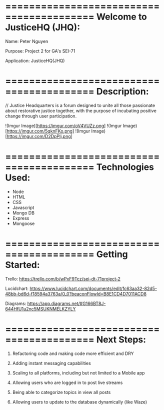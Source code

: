 =========================================
Welcome to JusticeHQ (JHQ):
=========================================

Name: Peter Nguyen 

Purpose: Project 2 for GA's SEI-71

Application: JusticeHQ(JHQ)

=========================================
Description:
=========================================

// Justice Headquarters is a forum designed to unite all those passionate about restorative justice together, with the purpose of incubating positive change through user participation.

!(Imgur Image)[https://imgur.com/oV4VUZz.png]
!(Imgur Image)[https://imgur.com/5qknFKo.png]
!(Imgur Image)[https://imgur.com/D2DpPlj.png]

=========================================
Technologies Used:
=========================================

- Node
- HTML
- CSS
- Javascript
- Mongo DB
- Express
- Mongoose

=========================================
Getting Started:
=========================================

Trello:
https://trello.com/b/wPxF9Tcz/sei-dt-71project-2

Lucidchart:
https://www.lucidchart.com/documents/edit/fc63aa32-82d5-48bb-bd6d-f18594a3763a/0_0?beaconFlowId=B8E1CD4D7011ACD8

Diagrams:
https://app.diagrams.net/#G166BT8J-644HfU1u2nc5MSUKNMELKZYLY

=========================================
Next Steps:
=========================================

1. Refactoring code and making code more efficient and DRY

2. Adding instant messaging capabilities

3. Scaling to all platforms, including but not limited to a Mobile app

4. Allowing users who are logged in to post live streams

5. Being able to categorize topics in view all posts

6. Allowing users to update to the database dynamically (like Waze)
